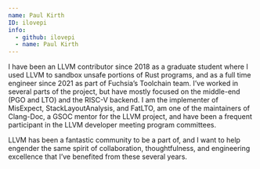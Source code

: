 ```yaml
---
name: Paul Kirth
ID: ilovepi
info:
  - github: ilovepi
  - name: Paul Kirth
---
```


I have been an LLVM contributor since 2018 as a graduate student where I used
LLVM to sandbox unsafe portions of Rust programs, and as a full time engineer
since 2021 as part of Fuchsia’s Toolchain team. I’ve worked in several parts of
the project, but have mostly focused on the middle-end (PGO and LTO) and the
RISC-V backend. I am the implementer of MisExpect, StackLayoutAnalysis, and
FatLTO, am one of the maintainers of Clang-Doc, a GSOC mentor for the LLVM
project, and have been a frequent participant in the LLVM developer meeting
program committees.

LLVM has been a fantastic community to be a part of, and I want to help engender
the same spirit of collaboration, thoughtfulness, and engineering excellence
that I’ve benefited from these several years.

